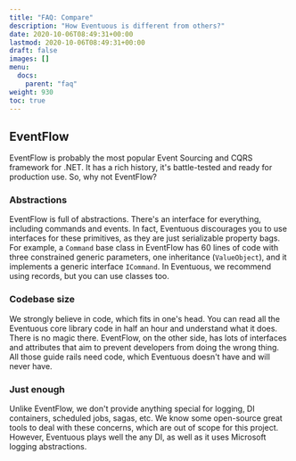 ```yaml
---
title: "FAQ: Compare"
description: "How Eventuous is different from others?"
date: 2020-10-06T08:49:31+00:00
lastmod: 2020-10-06T08:49:31+00:00
draft: false
images: []
menu:
  docs:
    parent: "faq"
weight: 930
toc: true
---
```


## EventFlow

EventFlow is probably the most popular Event Sourcing and CQRS framework for .NET. It has a rich history, it's battle-tested and ready for production use. So, why not EventFlow?

### Abstractions

EventFlow is full of abstractions. There's an interface for everything, including commands and events. In fact, Eventuous discourages you to use interfaces for these primitives, as they are just serializable property bags. For example, a `Command` base class in EventFlow has 60 lines of code with three constrained generic parameters, one inheritance (`ValueObject`), and it implements a generic interface `ICommand`. In Eventuous, we recommend using records, but you can use classes too.

### Codebase size

We strongly believe in code, which fits in one's head. You can read all the Eventuous core library code in half an hour and understand what it does. There is no magic there. EventFlow, on the other side, has lots of interfaces and attributes that aim to prevent developers from doing the wrong thing. All those guide rails need code, which Eventuous doesn't have and will never have.

### Just enough

Unlike EventFlow, we don't provide anything special for logging, DI containers, scheduled jobs, sagas, etc. We know some open-source great tools to deal with these concerns, which are out of scope for this project. However, Eventuous plays well the any DI, as well as it uses Microsoft logging abstractions.
